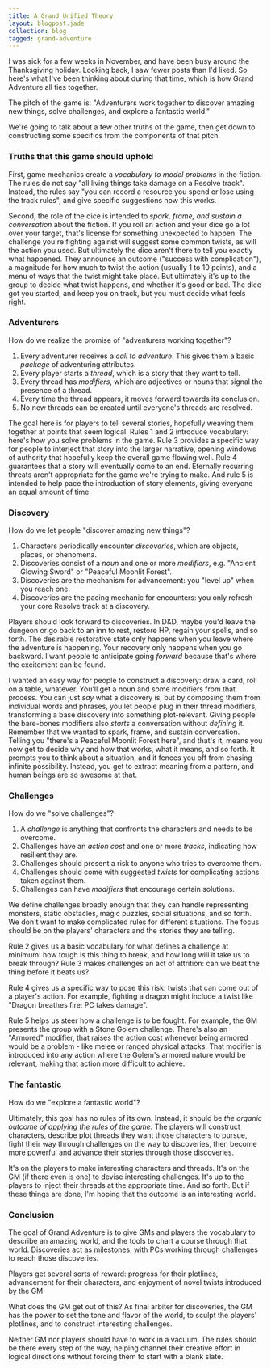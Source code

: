 ```yaml
---
title: A Grand Unified Theory
layout: blogpost.jade
collection: blog
tagged: grand-adventure
---
```


I was sick for a few weeks in November, and have been busy around
the Thanksgiving holiday.
Looking back, I saw fewer posts than I'd liked.
So here's what I've been thinking about during that time,
which is how Grand Adventure all ties together.

<!-- more -->

The pitch of the game is:
"Adventurers work together to discover amazing new things,
solve challenges, and explore a fantastic world."

We're going to talk about a few other truths of the game,
then get down to constructing some specifics from the components of that pitch.

### Truths that this game should uphold

First, game mechanics create a _vocabulary to model problems_ in the fiction.
The rules do not say "all living things take damage on a Resolve track".
Instead, the rules say "you can record a resource you spend or lose using the track rules",
and give specific suggestions how this works.

Second, the role of the dice is intended to _spark, frame, and sustain a conversation_ about the fiction.
If you roll an action and your dice go a lot over your target, that's license for something unexpected to happen.
The challenge you're fighting against will suggest some common twists, as will the action you used.
But ultimately the dice aren't there to tell you exactly what happened.
They announce an outcome ("success with complication"), a magnitude for how much to twist the action (usually 1 to 10 points), and a menu of ways that the twist might take place.
But ultimately it's up to the group to decide what twist happens, and whether it's good or bad.
The dice got you started, and keep you on track, but you must decide what feels right.

### Adventurers

How do we realize the promise of "adventurers working together"?

1. Every adventurer receives a _call to adventure_. This gives them a basic _package_ of adventuring attributes.
2. Every player starts a _thread_, which is a story that they want to tell.
3. Every thread has _modifiers_, which are adjectives or nouns that signal the presence of a thread.
4. Every time the thread appears, it moves forward towards its conclusion.
5. No new threads can be created until everyone's threads are resolved.

The goal here is for players to tell several stories, hopefully weaving them together at points that seem logical.
Rules 1 and 2 introduce vocabulary: here's how you solve problems in the game.
Rule 3 provides a specific way for people to interject that story into the larger narrative, opening windows of authority that hopefully keep the overall game flowing well.
Rule 4 guarantees that a story will eventually come to an end.
Eternally recurring threats aren't appropriate for the game we're trying to make.
And rule 5 is intended to help pace the introduction of story elements, giving everyone an equal amount of time.

### Discovery

How do we let people "discover amazing new things"?

1. Characters periodically encounter _discoveries_, which are objects, places, or phenomena.
2. Discoveries consist of a _noun_ and one or more _modifiers_, e.g. "Ancient Glowing Sword" or "Peaceful Moonlit Forest".
3. Discoveries are the mechanism for advancement: you "level up" when you reach one.
4. Discoveries are the pacing mechanic for encounters: you only refresh your core Resolve track at a discovery.

Players should look forward to discoveries.
In D&D, maybe you'd leave the dungeon or go back to an inn to rest, restore HP, regain your spells, and so forth.
The desirable restorative state only happens when you leave where the adventure is happening.
Your recovery only happens when you go backward.
I want people to anticipate going _forward_ because that's where the excitement can be found.

I wanted an easy way for people to construct a discovery: draw a card, roll on a table, whatever.
You'll get a noun and some modifiers from that process.
You can just _say_ what a discovery is, but by composing them from individual words and phrases,
you let people plug in their thread modifiers, transforming a base discovery into something plot-relevant.
Giving people the bare-bones modifiers also _starts_ a conversation
without _defining_ it. Remember that we wanted to spark, frame, and sustain conversation.
Telling you "there's a Peaceful Moonlit Forest here", and that's it,
means you now get to decide why and how that works, what it means, and so forth.
It prompts you to think about a situation, and it fences you off from chasing infinite possibility.
Instead, you get to extract meaning from a pattern, and human beings are so awesome at that.

### Challenges

How do we "solve challenges"?

1. A _challenge_ is anything that confronts the characters and needs to be overcome.
2. Challenges have an _action cost_ and one or more _tracks_, indicating how resilient they are.
3. Challenges should present a risk to anyone who tries to overcome them.
4. Challenges should come with suggested _twists_ for complicating actions taken against them.
5. Challenges can have _modifiers_ that encourage certain solutions.

We define challenges broadly enough that they can handle representing
monsters, static obstacles, magic puzzles, social situations, and so forth.
We don't want to make complicated rules for different situations.
The focus should be on the players' characters and the stories they are telling.

Rule 2 gives us a basic vocabulary for what defines a challenge at minimum:
how tough is this thing to break, and how long will it take us to break through?
Rule 3 makes challenges an act of attrition: can we beat the thing before it beats us?

Rule 4 gives us a specific way to pose this risk: twists that can come out of a player's action.
For example, fighting a dragon might include a twist like "Dragon breathes fire: PC takes damage".

Rule 5 helps us steer how a challenge is to be fought.
For example, the GM presents the group with a Stone Golem challenge.
There's also an "Armored" modifier, that raises the action cost whenever
being armored would be a problem - like melee or ranged physical attacks.
That modifier is introduced into any action where the Golem's armored nature
would be relevant, making that action more difficult to achieve.

### The fantastic

How do we "explore a fantastic world"?

Ultimately, this goal has no rules of its own.
Instead, it should be _the organic outcome of applying the rules of the game_.
The players will construct characters,
describe plot threads they want those characters to pursue,
fight their way through challenges on the way to discoveries,
then become more powerful and advance their stories through those discoveries.

It's on the players to make interesting characters and threads.
It's on the GM (if there even is one) to devise interesting challenges.
It's up to the players to inject their threads at the appropriate time.
And so forth.
But if these things are done, I'm hoping that the outcome is an interesting world.

### Conclusion

The goal of Grand Adventure is to give GMs and players the vocabulary
to describe an amazing world, and the tools to chart a course through that world.
Discoveries act as milestones, with PCs working through challenges to reach those discoveries.

Players get several sorts of reward:
progress for their plotlines,
advancement for their characters,
and enjoyment of novel twists introduced by the GM.

What does the GM get out of this?
As final arbiter for discoveries,
the GM has the power to set the tone and flavor of the world,
to sculpt the players' plotlines,
and to construct interesting challenges.

Neither GM nor players should have to work in a vacuum.
The rules should be there every step of the way,
helping channel their creative effort in logical directions
without forcing them to start with a blank slate.
